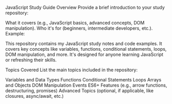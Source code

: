 JavaScript Study Guide
Overview
Provide a brief introduction to your study repository:

What it covers (e.g., JavaScript basics, advanced concepts, DOM manipulation).
Who it's for (beginners, intermediate developers, etc.).
Example:

This repository contains my JavaScript study notes and code examples. It covers key concepts like variables, functions, conditional statements, loops, DOM manipulation, and more. It's designed for anyone learning JavaScript or refreshing their skills.

Topics Covered
List the main topics included in the repository:

Variables and Data Types
Functions
Conditional Statements
Loops
Arrays and Objects
DOM Manipulation
Events
ES6+ Features (e.g., arrow functions, destructuring, promises)
Advanced Topics (optional, if applicable, like closures, async/await, etc.)